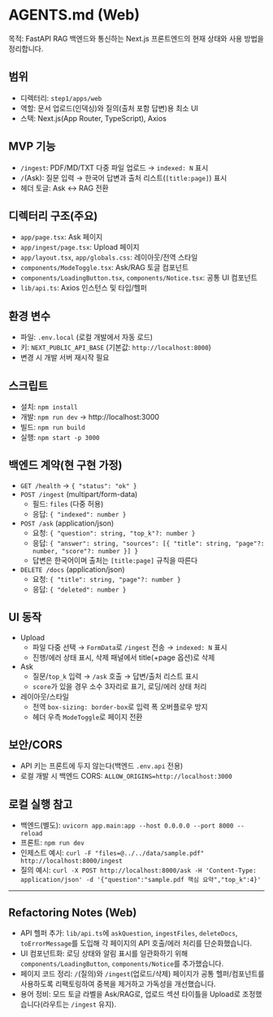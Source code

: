# AGENTS.md (Web)

목적: FastAPI RAG 백엔드와 통신하는 Next.js 프론트엔드의 현재 상태와 사용 방법을 정리합니다.

## 범위
- 디렉터리: `step1/apps/web`
- 역할: 문서 업로드(인덱싱)와 질의(출처 포함 답변)용 최소 UI
- 스택: Next.js(App Router, TypeScript), Axios

## MVP 기능
- `/ingest`: PDF/MD/TXT 다중 파일 업로드 → `indexed: N` 표시
- `/`(Ask): 질문 입력 → 한국어 답변과 출처 리스트(`[title:page]`) 표시
- 헤더 토글: Ask ↔ RAG 전환

## 디렉터리 구조(주요)
- `app/page.tsx`: Ask 페이지
- `app/ingest/page.tsx`: Upload 페이지
- `app/layout.tsx`, `app/globals.css`: 레이아웃/전역 스타일
- `components/ModeToggle.tsx`: Ask/RAG 토글 컴포넌트
- `components/LoadingButton.tsx`, `components/Notice.tsx`: 공통 UI 컴포넌트
- `lib/api.ts`: Axios 인스턴스 및 타입/헬퍼

## 환경 변수
- 파일: `.env.local` (로컬 개발에서 자동 로드)
- 키: `NEXT_PUBLIC_API_BASE` (기본값: `http://localhost:8000`)
- 변경 시 개발 서버 재시작 필요

## 스크립트
- 설치: `npm install`
- 개발: `npm run dev` → http://localhost:3000
- 빌드: `npm run build`
- 실행: `npm start -p 3000`

## 백엔드 계약(현 구현 가정)
- `GET /health` → `{ "status": "ok" }`
- `POST /ingest` (multipart/form-data)
  - 필드: `files` (다중 허용)
  - 응답: `{ "indexed": number }`
- `POST /ask` (application/json)
  - 요청: `{ "question": string, "top_k"?: number }`
  - 응답: `{ "answer": string, "sources": [{ "title": string, "page"?: number, "score"?: number }] }`
  - 답변은 한국어이며 출처는 `[title:page]` 규칙을 따른다
- `DELETE /docs` (application/json)
  - 요청: `{ "title": string, "page"?: number }`
  - 응답: `{ "deleted": number }`

## UI 동작
- Upload
  - 파일 다중 선택 → `FormData`로 `/ingest` 전송 → `indexed: N` 표시
  - 진행/에러 상태 표시, 삭제 패널에서 title(+page 옵션)로 삭제
- Ask
  - 질문/`top_k` 입력 → `/ask` 호출 → 답변/출처 리스트 표시
  - `score`가 있을 경우 소수 3자리로 표기, 로딩/에러 상태 처리
- 레이아웃/스타일
  - 전역 `box-sizing: border-box`로 입력 폭 오버플로우 방지
  - 헤더 우측 `ModeToggle`로 페이지 전환

## 보안/CORS
- API 키는 프론트에 두지 않는다(백엔드 `.env.api` 전용)
- 로컬 개발 시 백엔드 CORS: `ALLOW_ORIGINS=http://localhost:3000`

## 로컬 실행 참고
- 백엔드(별도): `uvicorn app.main:app --host 0.0.0.0 --port 8000 --reload`
- 프론트: `npm run dev`
- 인제스트 예시: `curl -F "files=@../../data/sample.pdf" http://localhost:8000/ingest`
- 질의 예시: `curl -X POST http://localhost:8000/ask -H 'Content-Type: application/json' -d '{"question":"sample.pdf 핵심 요약","top_k":4}'`

---

## Refactoring Notes (Web)
- API 헬퍼 추가: `lib/api.ts`에 `askQuestion`, `ingestFiles`, `deleteDocs`, `toErrorMessage`를 도입해 각 페이지의 API 호출/에러 처리를 단순화했습니다.
- UI 컴포넌트화: 로딩 상태와 알림 표시를 일관화하기 위해 `components/LoadingButton`, `components/Notice`를 추가했습니다.
- 페이지 코드 정리: `/`(질의)와 `/ingest`(업로드/삭제) 페이지가 공통 헬퍼/컴포넌트를 사용하도록 리팩토링하여 중복을 제거하고 가독성을 개선했습니다.
- 용어 정비: 모드 토글 라벨을 Ask/RAG로, 업로드 섹션 타이틀을 Upload로 조정했습니다(라우트는 `/ingest` 유지).

